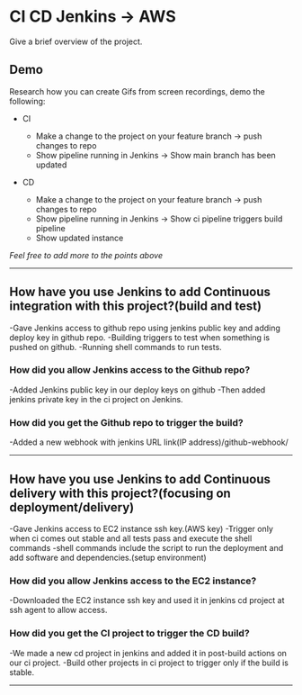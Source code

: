 # CI CD Jenkins -> AWS

Give a brief overview of the project.

## Demo

Research how you can create Gifs from screen recordings, demo the following:

- CI
  - Make a change to the project on your feature branch -> push changes to repo
  - Show pipeline running in Jenkins -> Show main branch has been updated

- CD
  - Make a change to the project on your feature branch -> push changes to repo
  - Show pipeline running in Jenkins -> Show ci pipeline triggers build pipeline
  - Show updated instance

_Feel free to add more to the points above_

---

## How have you use Jenkins to add Continuous integration with this project?(build and test)
-Gave Jenkins access to github repo using jenkins public key and adding deploy key in github repo.
-Building triggers to test when something is pushed on github.
-Running shell commands to run tests.

### How did you allow Jenkins access to the Github repo?
-Added Jenkins public key in our deploy keys on github -Then added jenkins private key in the ci project on Jenkins.

### How did you get the Github repo to trigger the build?
-Added a new webhook with jenkins URL link(IP address)/github-webhook/

---

## How have you use Jenkins to add Continuous delivery with this project?(focusing on deployment/delivery)
-Gave Jenkins access to EC2 instance ssh key.(AWS key)
-Trigger only when ci comes out stable and all tests pass and execute the shell commands
-shell commands include the script to run the deployment and add software and dependencies.(setup environment)

### How did you allow Jenkins access to the EC2 instance?
-Downloaded the EC2 instance ssh key and used it in jenkins cd project at ssh agent to allow access.

### How did you get the CI project to trigger the CD build?
-We made a new cd project in jenkins and added it in post-build actions on our ci project.
-Build other projects in ci project to trigger only if the build is stable.

---